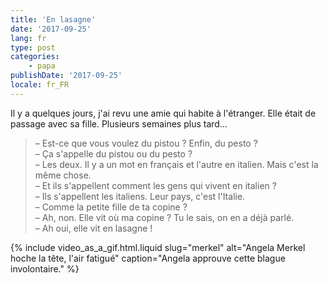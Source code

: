 ```yaml
---
title: 'En lasagne'
date: '2017-09-25'
lang: fr
type: post
categories:
    - papa
publishDate: '2017-09-25'
locale: fr_FR
---
```


Il y a quelques jours, j'ai revu une amie qui habite à l'étranger. Elle était de passage avec sa fille. Plusieurs semaines plus tard…

<!-- more -->

> – Est-ce que vous voulez du pistou ? Enfin, du pesto ?  
> – Ça s'appelle du pistou ou du pesto ?  
> – Les deux. Il y a un mot en français et l'autre en italien. Mais c'est la même chose.  
> – Et ils s'appellent comment les gens qui vivent en italien ?  
> – Ils s'appellent les italiens. Leur pays, c'est l'Italie.  
> – Comme la petite fille de ta copine ?  
> – Ah, non. Elle vit où ma copine ? Tu le sais, on en a déjà parlé.  
> – Ah oui, elle vit en lasagne !

{% include video_as_a_gif.html.liquid slug="merkel" alt="Angela Merkel hoche la tête, l'air fatigué" caption="Angela approuve cette blague involontaire." %}